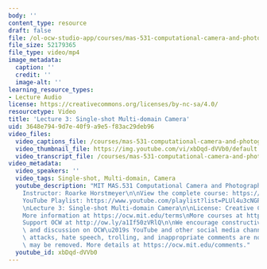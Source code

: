 ```yaml
---
body: ''
content_type: resource
draft: false
file: /ol-ocw-studio-app/courses/mas-531-computational-camera-and-photography-fall-2009/mitmas_531f09_lec03_2_360p_16_9.mp4
file_size: 52179365
file_type: video/mp4
image_metadata:
  caption: ''
  credit: ''
  image-alt: ''
learning_resource_types:
- Lecture Audio
license: https://creativecommons.org/licenses/by-nc-sa/4.0/
resourcetype: Video
title: 'Lecture 3: Single-shot Multi-domain Camera'
uid: 3648e794-9d7e-40f9-a9e5-f83ac29deb96
video_files:
  video_captions_file: /courses/mas-531-computational-camera-and-photography-fall-2009/14NPFgPcXwP5ZjyEvnuR4iLQEZR8aSVcp_transcript.webvtt
  video_thumbnail_file: https://img.youtube.com/vi/xbDqd-dVVb0/default.jpg
  video_transcript_file: /courses/mas-531-computational-camera-and-photography-fall-2009/14NPFgPcXwP5ZjyEvnuR4iLQEZR8aSVcp_transcript.pdf
video_metadata:
  video_speakers: ''
  video_tags: Single-shot, Multi-domain, Camera
  youtube_description: "MIT MAS.531 Computational Camera and Photography, Fall 2009\n\
    Instructor: Roarke Horstmeyer\n\nView the complete course: https://ocw.mit.edu/courses/mas-531-computational-camera-and-photography-fall-2009/\n\
    YouTube Playlist: https://www.youtube.com/playlist?list=PLUl4u3cNGP61pwA6paIRZ30q1sjLE8b6c\n\
    \nLecture 3: Single-shot Multi-domain Camera\n\nLicense: Creative Commons BY-NC-SA\n\
    More information at https://ocw.mit.edu/terms\nMore courses at https://ocw.mit.edu\n\
    Support OCW at http://ow.ly/a1If50zVRlQ\n\nWe encourage constructive comments\
    \ and discussion on OCW\u2019s YouTube and other social media channels. Personal\
    \ attacks, hate speech, trolling, and inappropriate comments are not allowed and\
    \ may be removed. More details at https://ocw.mit.edu/comments."
  youtube_id: xbDqd-dVVb0
---
```

